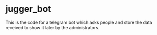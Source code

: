 # jugger_bot
This is the code for a telegram bot which asks people and store the data received to show it later by the administrators.
